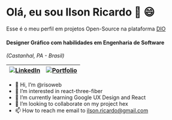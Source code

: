# Olá, eu sou Ilson Ricardo 👋 😄

Esse  é o meu perfil em projetos Open-Source na plataforma [DIO](https://www.dio.me/)

#### Designer Gráfico com habilidades em Engenharia de Software

*(Castanhal, PA - Brasil)*



| [![LinkedIn](https://img.shields.io/badge/LinkedIn-0077B5?style=for-the-badge&logo=linkedin&logoColor=white)](https://www.linkedin.com/in/SEUUSERNAME/)                | [![Portfolio](https://img.shields.io/badge/Portfolio-FF5722?style=for-the-badge&logo=todoist&logoColor=white)](https://seulink.com)                                                |
| ----------------- | ---------------------------------------------------------------- |
- 👋 Hi, I’m @risoweb
- 👀 I’m interested in react-three-fiber
- 🌱 I’m currently learning Google UX Design and React
- 💞️ I’m looking to collaborate on my project hex
- 📫 How to reach me email to ilson.ricardo@gmail.com 

<!---
risoweb/risoweb is a ✨ special ✨ repository because its `README.md` (this file) appears on your GitHub profile.
You can click the Preview link to take a look at your changes.
--->
